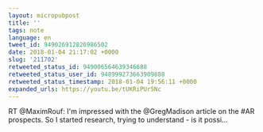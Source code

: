 ```yaml
---
layout: micropubpost
title: ''
tags: note
language: en
tweet_id: 949026912826986502
date: 2018-01-04 21:17:02 +0000
slug: '211702'
retweeted_status_id: 949006564639346688
retweeted_status_user_id: 948999273663909888
retweeted_status_timestamp: 2018-01-04 19:56:11 +0000
expanded_urls: https://youtu.be/tUKRiPUr5Nc
---
```

RT @MaximRouf: I'm impressed with the @GregMadison article on the #AR prospects. 
So I started research, trying to understand - is it possi…
